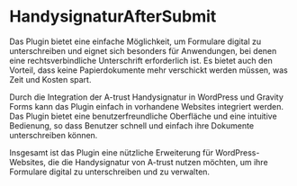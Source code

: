 # HandysignaturAfterSubmit

Das Plugin bietet eine einfache Möglichkeit, um Formulare digital zu unterschreiben und eignet sich besonders für Anwendungen, 
bei denen eine rechtsverbindliche Unterschrift erforderlich ist. 
Es bietet auch den Vorteil, dass keine Papierdokumente mehr verschickt werden müssen, was Zeit und Kosten spart.

Durch die Integration der A-trust Handysignatur in WordPress und Gravity Forms kann das Plugin einfach in vorhandene Websites integriert werden. 
Das Plugin bietet eine benutzerfreundliche Oberfläche und eine intuitive Bedienung, so dass Benutzer schnell und einfach ihre Dokumente unterschreiben können.

Insgesamt ist das Plugin eine nützliche Erweiterung für WordPress-Websites, die die Handysignatur von A-trust nutzen möchten, 
um ihre Formulare digital zu unterschreiben und zu verwalten.
